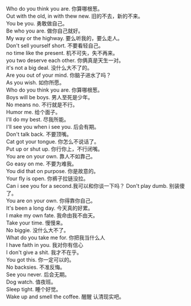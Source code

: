 Who do you think you are.   你算哪根葱。 <br/>
Out with the old, in with thew new.  旧的不去，新的不来。<br/>
You be you.  勇敢做自己。<br/>
Be who you are. 做你自己就好。<br/>
My way or the highway. 要么听我的，要么走人。<br/>
Don't sell yourself short. 不要看轻自己。 <br/>
no time like the present. 机不可失，失不再来。 <br/>
you two deserve each other. 你俩真是天生一对。<br/>
it's not a big deal. 没什么大不了的。<br/>
Are you out of your mind. 你脑子进水了吗？<br/>
As you wish. 如你所愿。 <br/>
Who do you think you are. 你算哪根葱。 <br/>
Boys will be boys. 男人至死是少年。 <br/>
No means no. 不行就是不行。 <br/>
Humor me. 给个面子。 <br/>
I'll do my best. 尽我所能。<br/>
I'll see you when i see you. 后会有期。<br/>
Don't talk back. 不要顶嘴。<br/>
Cat got your tongue.  你怎么不说话了。<br/>
Put up or shut up.  你行你上，不行闭嘴。<br/>
You are on your own.  靠人不如靠己。<br/>
Go easy on me. 不要为难我。<br/>
You did that on purpose. 你是故意的。 <br/>
Your fly is open. 你裤子拉链没拉。<br/>
Can i see you for a second.我可以和你谈一下吗？
Don't play dumb. 别装傻了。<br/>
You are on your own.  你得靠你自己。<br/>
It's been a long day. 今天真的好累。 <br/>
I make my own fate. 我命由我不由天。 <br/>
Take your time. 慢慢来。 <br/>
No biggie. 没什么大不了。 <br/>
What do you take me for. 你把我当什么人 <br/>
I have faith in you.  我对你有信心  <br/>
I don't give a shit. 我才不在乎。 <br/>
You got this. 你一定可以的。 <br/>
No backsies.  不准反悔。 <br/>
See you never.  后会无期。 <br/>
Dog watch. 值夜班。  <br/>
Sleep tight. 睡个好觉。  <br/>
Wake up and smell the coffee. 醒醒 认清现实吧。  <br/>

